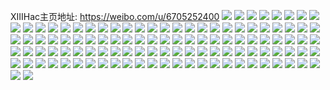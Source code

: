 XIIIHac主页地址: https://weibo.com/u/6705252400 
![](https://wx4.sinaimg.cn/mw2000/007jMysggy1h94l0jx633j30hk0ilmxw.jpg) 
![](https://wx4.sinaimg.cn/mw2000/007jMysggy1h94kyu99h3j30ty0tyn4j.jpg) 
![](https://wx4.sinaimg.cn/mw2000/007jMysggy1h94ktxexmuj30u00u00zq.jpg) 
![](https://wx4.sinaimg.cn/mw2000/007jMysggy1h94ku3f09qj30n01ds0w7.jpg) 
![](https://wx4.sinaimg.cn/mw2000/007jMysggy1h94ku5qcr2j30u0140450.jpg) 
![](https://wx4.sinaimg.cn/mw2000/007jMysggy1h90ext5aklj30jw0jc3zl.jpg) 
![](https://wx4.sinaimg.cn/mw2000/007jMysggy1h8qw70pktkj30u00yo0zf.jpg) 
![](https://wx4.sinaimg.cn/mw2000/007jMysggy1h8qw5tjwvgj30tu0tudma.jpg) 
![](https://wx4.sinaimg.cn/mw2000/007jMysggy1h8qwbhwsunj30tw0twwm0.jpg) 
![](https://wx4.sinaimg.cn/mw2000/007jMysggy1h8qwd52g4mj30tu0tuwkk.jpg) 
![](https://wx4.sinaimg.cn/mw2000/007jMysggy1h8qw1bg4muj30u00u0n4f.jpg) 
![](https://wx4.sinaimg.cn/mw2000/007jMysggy1h8qweh0mkcj30tw0twwma.jpg) 
![](https://wx4.sinaimg.cn/mw2000/007jMysggy1h8qw4q3jw5j30tw0tw7dp.jpg) 
![](https://wx4.sinaimg.cn/mw2000/007jMysggy1h8qwa7u1vcj30u0140dqa.jpg) 
![](https://wx4.sinaimg.cn/mw2000/007jMysggy1h8qw336ktxj30tu0tu466.jpg) 
![](https://wx4.sinaimg.cn/mw2000/007jMysggy1h8qw8zkparj30ty12a10r.jpg) 
![](https://wx4.sinaimg.cn/mw2000/007jMysggy1h8iwfqdk74j30jq0jqq57.jpg) 
![](https://wx4.sinaimg.cn/mw2000/007jMysggy1h8biofqhvxj30n01dsafh.jpg) 
![](https://wx4.sinaimg.cn/mw2000/007jMysggy1h8bim0erqaj30u00u0n1b.jpg) 
![](https://wx4.sinaimg.cn/mw2000/007jMysggy1h8bhytdh0tj30u00u00z2.jpg) 
![](https://wx4.sinaimg.cn/mw2000/007jMysggy1h8bi6c237sj30tu0tu79u.jpg) 
![](https://wx4.sinaimg.cn/mw2000/007jMysggy1h8bi75m7zqj30tu0tudkj.jpg) 
![](https://wx4.sinaimg.cn/mw2000/007jMysggy1h8bie2df1lj30u00u0438.jpg) 
![](https://wx4.sinaimg.cn/mw2000/007jMysggy1h8bhz160adj30n01dsjzz.jpg) 
![](https://wx4.sinaimg.cn/mw2000/007jMysggy1h8bi5z0i7ij30t70qfadp.jpg) 
![](https://wx4.sinaimg.cn/mw2000/007jMysggy1h8bi9mubvrj30dj0dit9u.jpg) 
![](https://wx4.sinaimg.cn/mw2000/007jMysggy1h84y9mrzgfj30u00vz79t.jpg) 
![](https://wx4.sinaimg.cn/mw2000/007jMysggy1h80er8r6qfj30n00p4gn2.jpg) 
![](https://wx4.sinaimg.cn/mw2000/007jMysggy1h7vmzfghyrj30u01407ef.jpg) 
![](https://wx4.sinaimg.cn/mw2000/007jMysggy1h7vmzejn9rj30u01400yn.jpg) 
![](https://wx4.sinaimg.cn/mw2000/007jMysggy1h7vn05sx9ij30jb0todhd.jpg) 
![](https://wx4.sinaimg.cn/mw2000/007jMysggy1h7n8tbbjnuj30u00u0qa9.jpg) 
![](https://wx4.sinaimg.cn/mw2000/007jMysggy1h7n8ta3iotj30u00u047f.jpg) 
![](https://wx4.sinaimg.cn/mw2000/007jMysggy1h7n8tc4klgj30u00ugqdm.jpg) 
![](https://wx4.sinaimg.cn/mw2000/007jMysggy1h7n8tdtszmj30u02i01fc.jpg) 
![](https://wx4.sinaimg.cn/mw2000/007jMysggy1h7n8tfo7e3j30u01o0n80.jpg) 
![](https://wx4.sinaimg.cn/mw2000/007jMysggy1h7n8telql7j30u01l1dqt.jpg) 
![](https://wx4.sinaimg.cn/mw2000/007jMysggy1h7n8tg7h8ij30u00u00zj.jpg) 
![](https://wx4.sinaimg.cn/mw2000/007jMysggy1h7n8tgleclj30k60is0ur.jpg) 
![](https://wx4.sinaimg.cn/mw2000/007jMysggy1h7n8thfommj30ie0a2jso.jpg) 
![](https://wx4.sinaimg.cn/mw2000/007jMysggy1h7n8tikz48j30n01ds41g.jpg) 
![](https://wx4.sinaimg.cn/mw2000/007jMysggy1h6x1q0lrqij30u0190qg0.jpg) 
![](https://wx4.sinaimg.cn/mw2000/007jMysggy1h6x1q19szaj31gf0u00zs.jpg) 
![](https://wx4.sinaimg.cn/mw2000/007jMysggy1h6x1q1ryo9j30u00u0taj.jpg) 
![](https://wx4.sinaimg.cn/mw2000/007jMysggy1h6x1q28zkcj31400u00w5.jpg) 
![](https://wx4.sinaimg.cn/mw2000/007jMysggy1h6x1q3e9p4j30u00zejsy.jpg) 
![](https://wx4.sinaimg.cn/mw2000/007jMysggy1h6x1q3x2vqj30u013y3zv.jpg) 
![](https://wx4.sinaimg.cn/mw2000/007jMysggy1h6x1q4j99mj30u00u0tb0.jpg) 
![](https://wx4.sinaimg.cn/mw2000/007jMysggy1h6x1q522ixj30u018iqdt.jpg) 
![](https://wx4.sinaimg.cn/mw2000/007jMysggy1h6x1q5zbttj30u0140dph.jpg) 
![](https://wx4.sinaimg.cn/mw2000/007jMysggy1h6x1py76maj30u0140dvr.jpg) 
![](https://wx4.sinaimg.cn/mw2000/007jMysggy1h6x1q733e3j30u0140ae7.jpg) 
![](https://wx4.sinaimg.cn/mw2000/007jMysggy1h6x1q7nqe2j31070u0dmz.jpg) 
![](https://wx4.sinaimg.cn/mw2000/007jMysggy1h6j4whimjsj30n00h874x.jpg) 
![](https://wx4.sinaimg.cn/mw2000/007jMysggy1h6i3rw8noqj30u0132jvh.jpg) 
![](https://wx4.sinaimg.cn/mw2000/007jMysggy1h6i3fuygh3j30u014041d.jpg) 
![](https://wx4.sinaimg.cn/mw2000/007jMysggy1h6i3izzanej30u0140tbk.jpg) 
![](https://wx4.sinaimg.cn/mw2000/007jMysggy1h6i3fsq3e4j30u0140whc.jpg) 
![](https://wx4.sinaimg.cn/mw2000/007jMysggy1h65307330pj30u016oakb.jpg) 
![](https://wx4.sinaimg.cn/mw2000/007jMysggy1h65307lbuvj30u014076f.jpg) 
![](https://wx4.sinaimg.cn/mw2000/007jMysggy1h64qfpz0jhj30go0gk0tv.jpg) 
![](https://wx4.sinaimg.cn/mw2000/007jMysggy1h5u8ucj7kkj30u01407az.jpg) 
![](https://wx4.sinaimg.cn/mw2000/007jMysggy1h5u8w5tug5j31400u0goo.jpg) 
![](https://wx4.sinaimg.cn/mw2000/007jMysggy1h5u8udumikj30z80u0103.jpg) 
![](https://wx4.sinaimg.cn/mw2000/007jMysggy1h5u8udfxwbj30u0140113.jpg) 
![](https://wx4.sinaimg.cn/mw2000/007jMysggy1h5u8ue9v70j30yz0u0dln.jpg) 
![](https://wx4.sinaimg.cn/mw2000/007jMysggy1h5lb2hf0eaj31sc2dsqv5.jpg) 
![](https://wx4.sinaimg.cn/mw2000/007jMysggy1h5lb2k4s08j31sc2dse82.jpg) 
![](https://wx4.sinaimg.cn/mw2000/007jMysggy1h5lb2vofssj34mo334hdx.jpg) 
![](https://wx4.sinaimg.cn/mw2000/007jMysggy1h5lbebh5amj323u35skjn.jpg) 
![](https://wx4.sinaimg.cn/mw2000/007jMysggy1h5lbsuyqqyj30sh16qnc9.jpg) 
![](https://wx4.sinaimg.cn/mw2000/007jMysggy1h5lbvdb5f6j30vl0k6qah.jpg) 
![](https://wx4.sinaimg.cn/mw2000/007jMysggy1h5lb2oo7y4j31ts2qp7wi.jpg) 
![](https://wx4.sinaimg.cn/mw2000/007jMysggy1h5lb2s5o21j320y2wz7wj.jpg) 
![](https://wx4.sinaimg.cn/mw2000/007jMysggy1h5i2armw3tj32c0340x6p.jpg) 
![](https://wx4.sinaimg.cn/mw2000/007jMysggy1h5i2ax94rtj30pp0jawjf.jpg) 
![](https://wx4.sinaimg.cn/mw2000/007jMysggy1h54jdzzujaj32c02c0kjm.jpg) 
![](https://wx4.sinaimg.cn/mw2000/007jMysggy1h52t3u522oj31sc2dsb2a.jpg) 
![](https://wx4.sinaimg.cn/mw2000/007jMysggy1h52t2xwemmj31sc2ds1ky.jpg) 
![](https://wx4.sinaimg.cn/mw2000/007jMysggy1h52t332g25j31sc2ds4qq.jpg) 
![](https://wx4.sinaimg.cn/mw2000/007jMysggy1h52t3n1yv6j32ak3234qr.jpg) 
![](https://wx4.sinaimg.cn/mw2000/007jMysggy1h52t365evoj31sc2at1ky.jpg) 
![](https://wx4.sinaimg.cn/mw2000/007jMysggy1h52t3bz5fpj31xd2kh7wi.jpg) 
![](https://wx4.sinaimg.cn/mw2000/007jMysggy1h52t38cgsfj316o1kw1kx.jpg) 
![](https://wx4.sinaimg.cn/mw2000/007jMysggy1h52t3r8sjtj32c1340qv6.jpg) 
![](https://wx4.sinaimg.cn/mw2000/007jMysggy1h50jre85pvj31720u0and.jpg) 
![](https://wx4.sinaimg.cn/mw2000/007jMysggy1h4vbfoiw4rj30xc4mi7wj.jpg) 
![](https://wx4.sinaimg.cn/mw2000/007jMysggy1h4vbao8f8ij30yb0il7b4.jpg) 
![](https://wx4.sinaimg.cn/mw2000/007jMysggy1h4jnzglaloj30uc0klgof.jpg) 
![](https://wx4.sinaimg.cn/mw2000/007jMysggy1h4hzdvnechj30sg0j2420.jpg) 
![](https://wx4.sinaimg.cn/mw2000/007jMysggy1h4hzdx6kdsj31sc21kkjl.jpg) 
![](https://wx4.sinaimg.cn/mw2000/007jMysggy1h4hze03xj9j31sc230npd.jpg) 
![](https://wx4.sinaimg.cn/mw2000/007jMysggy1h4hze1wa71j31sc2arkjl.jpg) 
![](https://wx4.sinaimg.cn/mw2000/007jMysggy1h4d7z44jvaj30tu13s4ck.jpg) 
![](https://wx4.sinaimg.cn/mw2000/007jMysggy1h41klrpvknj32c03447wk.jpg) 
![](https://wx4.sinaimg.cn/mw2000/007jMysggy1h41klvc8tzj32c0345b2c.jpg) 
![](https://wx4.sinaimg.cn/mw2000/007jMysggy1h41kly3jvwj31sc2dvu0y.jpg) 
![](https://wx4.sinaimg.cn/mw2000/007jMysggy1h3rvjqwn3bj30u00u0qi9.jpg) 
![](https://wx4.sinaimg.cn/mw2000/007jMysggy1h3rvjuj23wj30u00u0ncq.jpg) 
![](https://wx4.sinaimg.cn/mw2000/007jMysggy1h3rvjppgrlj30u00u0wvq.jpg) 
![](https://wx4.sinaimg.cn/mw2000/007jMysggy1h3rvjsuxcyj30u00u0wvz.jpg) 
![](https://wx4.sinaimg.cn/mw2000/007jMysggy1h3m8e6h2mpj31r22c0qv5.jpg) 
![](https://wx4.sinaimg.cn/mw2000/007jMysggy1h3m8e358kyj32c2340qv6.jpg) 
![](https://wx4.sinaimg.cn/mw2000/007jMysggy1h3m8eeq95pj32c2340hdu.jpg) 
![](https://wx4.sinaimg.cn/mw2000/007jMysggy1h3m8dzvuk9j31o12804qr.jpg) 
![](https://wx4.sinaimg.cn/mw2000/007jMysggy1h3m8eih6zej32hl340e82.jpg) 
![](https://wx4.sinaimg.cn/mw2000/007jMysggy1h3m8eb7rslj31wc2j2b2a.jpg) 
![](https://wx4.sinaimg.cn/mw2000/007jMysggy1h3bpd4nelij30uk48sx6p.jpg) 
![](https://wx4.sinaimg.cn/mw2000/007jMysggy1h3bpd798otj315o2alu0x.jpg) 
![](https://wx4.sinaimg.cn/mw2000/007jMysggy1h3bpdapufoj30xc2s0qv5.jpg) 
